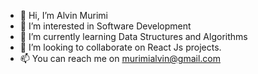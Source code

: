 - 👋 Hi, I’m Alvin Murimi
- 👀 I’m interested in Software Development
- 🌱 I’m currently learning Data Structures and Algorithms
- 💞️ I’m looking to collaborate on React Js projects.
- 📫 You can reach me on murimialvin@gmail.com 

<!---
omurimii/omurimii is a ✨ special ✨ repository because its `README.md` (this file) appears on your GitHub profile.
You can click the Preview link to take a look at your changes.
--->
